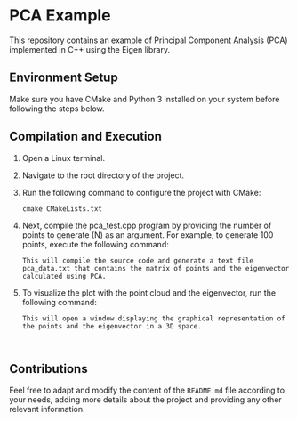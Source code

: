 # PCA Example

This repository contains an example of Principal Component Analysis (PCA) implemented in C++ using the Eigen library.

## Environment Setup

Make sure you have CMake and Python 3 installed on your system before following the steps below.

## Compilation and Execution

1. Open a Linux terminal.

2. Navigate to the root directory of the project.

3. Run the following command to configure the project with CMake:

   ```shell
   cmake CMakeLists.txt
4. Next, compile the pca_test.cpp program by providing the number of points to generate (N) as an argument. For example, to generate 100 points, execute the following command:
   ```./cmake_eigen 100
   This will compile the source code and generate a text file pca_data.txt that contains the matrix of points and the eigenvector calculated using PCA.
5. To visualize the plot with the point cloud and the eigenvector, run the following command:
   ```python3 pca_example.py
   This will open a window displaying the graphical representation of the points and the eigenvector in a 3D space.



## Contributions  
Feel free to adapt and modify the content of the `README.md` file according to your needs, adding more details about the project and providing any other relevant information.


